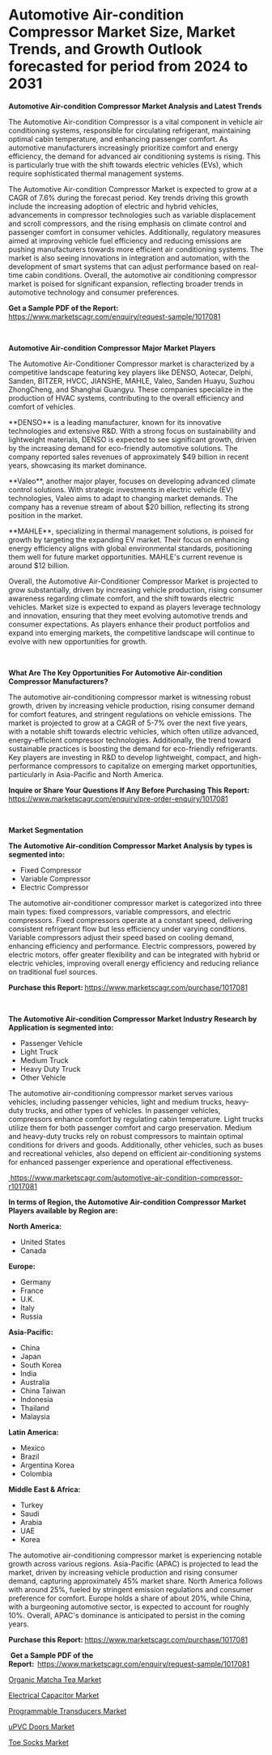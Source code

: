 <p><h1>Automotive Air-condition Compressor Market Size, Market Trends, and Growth Outlook forecasted for period from 2024 to 2031</h1></p><p><strong>Automotive Air-condition Compressor Market Analysis and Latest Trends</strong></p>
<p><p>The Automotive Air-condition Compressor is a vital component in vehicle air conditioning systems, responsible for circulating refrigerant, maintaining optimal cabin temperature, and enhancing passenger comfort. As automotive manufacturers increasingly prioritize comfort and energy efficiency, the demand for advanced air conditioning systems is rising. This is particularly true with the shift towards electric vehicles (EVs), which require sophisticated thermal management systems.</p><p>The Automotive Air-condition Compressor Market is expected to grow at a CAGR of 7.6% during the forecast period. Key trends driving this growth include the increasing adoption of electric and hybrid vehicles, advancements in compressor technologies such as variable displacement and scroll compressors, and the rising emphasis on climate control and passenger comfort in consumer vehicles. Additionally, regulatory measures aimed at improving vehicle fuel efficiency and reducing emissions are pushing manufacturers towards more efficient air conditioning systems. The market is also seeing innovations in integration and automation, with the development of smart systems that can adjust performance based on real-time cabin conditions. Overall, the automotive air conditioning compressor market is poised for significant expansion, reflecting broader trends in automotive technology and consumer preferences.</p></p>
<p><strong>Get a Sample PDF of the Report:&nbsp;</strong> <a href="https://www.marketscagr.com/enquiry/request-sample/1017081?utm_campaign=1128&utm_medium=2&utm_source=Github&utm_content=ia&utm_term=01102024&utm_id=automotive-air-condition-compressor">https://www.marketscagr.com/enquiry/request-sample/1017081</a></p>
<p>&nbsp;</p>
<p><strong>Automotive Air-condition Compressor Major Market Players</strong></p>
<p><p>The Automotive Air-Conditioner Compressor market is characterized by a competitive landscape featuring key players like DENSO, Aotecar, Delphi, Sanden, BITZER, HVCC, JIANSHE, MAHLE, Valeo, Sanden Huayu, Suzhou ZhongCheng, and Shanghai Guangyu. These companies specialize in the production of HVAC systems, contributing to the overall efficiency and comfort of vehicles.</p><p>**DENSO** is a leading manufacturer, known for its innovative technologies and extensive R&D. With a strong focus on sustainability and lightweight materials, DENSO is expected to see significant growth, driven by the increasing demand for eco-friendly automotive solutions. The company reported sales revenues of approximately $49 billion in recent years, showcasing its market dominance.</p><p>**Valeo**, another major player, focuses on developing advanced climate control solutions. With strategic investments in electric vehicle (EV) technologies, Valeo aims to adapt to changing market demands. The company has a revenue stream of about $20 billion, reflecting its strong position in the market.</p><p>**MAHLE**, specializing in thermal management solutions, is poised for growth by targeting the expanding EV market. Their focus on enhancing energy efficiency aligns with global environmental standards, positioning them well for future market opportunities. MAHLE's current revenue is around $12 billion.</p><p>Overall, the Automotive Air-Conditioner Compressor Market is projected to grow substantially, driven by increasing vehicle production, rising consumer awareness regarding climate comfort, and the shift towards electric vehicles. Market size is expected to expand as players leverage technology and innovation, ensuring that they meet evolving automotive trends and consumer expectations. As players enhance their product portfolios and expand into emerging markets, the competitive landscape will continue to evolve with new opportunities for growth.</p></p>
<p>&nbsp;</p>
<p><strong>What Are The Key Opportunities For Automotive Air-condition Compressor Manufacturers?</strong></p>
<p><p>The automotive air-conditioning compressor market is witnessing robust growth, driven by increasing vehicle production, rising consumer demand for comfort features, and stringent regulations on vehicle emissions. The market is projected to grow at a CAGR of 5-7% over the next five years, with a notable shift towards electric vehicles, which often utilize advanced, energy-efficient compressor technologies. Additionally, the trend toward sustainable practices is boosting the demand for eco-friendly refrigerants. Key players are investing in R&D to develop lightweight, compact, and high-performance compressors to capitalize on emerging market opportunities, particularly in Asia-Pacific and North America.</p></p>
<p><strong>Inquire or Share Your Questions If Any Before Purchasing This Report:</strong> <a href="https://www.marketscagr.com/enquiry/pre-order-enquiry/1017081?utm_campaign=1128&utm_medium=2&utm_source=Github&utm_content=ia&utm_term=01102024&utm_id=automotive-air-condition-compressor">https://www.marketscagr.com/enquiry/pre-order-enquiry/1017081</a></p>
<p>&nbsp;</p>
<p><strong>Market Segmentation</strong></p>
<p><strong>The Automotive Air-condition Compressor Market Analysis by types is segmented into:</strong></p>
<p><ul><li>Fixed Compressor</li><li>Variable Compressor</li><li>Electric Compressor</li></ul></p>
<p><p>The automotive air-conditioner compressor market is categorized into three main types: fixed compressors, variable compressors, and electric compressors. Fixed compressors operate at a constant speed, delivering consistent refrigerant flow but less efficiency under varying conditions. Variable compressors adjust their speed based on cooling demand, enhancing efficiency and performance. Electric compressors, powered by electric motors, offer greater flexibility and can be integrated with hybrid or electric vehicles, improving overall energy efficiency and reducing reliance on traditional fuel sources.</p></p>
<p><strong>Purchase this Report:&nbsp;</strong><a href="https://www.marketscagr.com/purchase/1017081?utm_campaign=1128&utm_medium=2&utm_source=Github&utm_content=ia&utm_term=01102024&utm_id=automotive-air-condition-compressor">https://www.marketscagr.com/purchase/1017081</a></p>
<p>&nbsp;</p>
<p><strong>The Automotive Air-condition Compressor Market Industry Research by Application is segmented into:</strong></p>
<p><ul><li>Passenger Vehicle</li><li>Light Truck</li><li>Medium Truck</li><li>Heavy Duty Truck</li><li>Other Vehicle</li></ul></p>
<p><p>The automotive air-conditioning compressor market serves various vehicles, including passenger vehicles, light and medium trucks, heavy-duty trucks, and other types of vehicles. In passenger vehicles, compressors enhance comfort by regulating cabin temperature. Light trucks utilize them for both passenger comfort and cargo preservation. Medium and heavy-duty trucks rely on robust compressors to maintain optimal conditions for drivers and goods. Additionally, other vehicles, such as buses and recreational vehicles, also depend on efficient air-conditioning systems for enhanced passenger experience and operational effectiveness.</p></p>
<p><a href="https://www.marketscagr.com/automotive-air-condition-compressor-r1017081?utm_campaign=1128&utm_medium=2&utm_source=Github&utm_content=ia&utm_term=01102024&utm_id=automotive-air-condition-compressor">&nbsp;https://www.marketscagr.com/automotive-air-condition-compressor-r1017081</a></p>
<p><strong>In terms of Region, the Automotive Air-condition Compressor Market Players available by Region are:</strong></p>
<p>
    <p> <strong> North America: </strong>
        <ul>
            <li>United States</li>
            <li>Canada</li>
        </ul>
        </p> 
    <p> <strong> Europe: </strong>
        <ul>
            <li>Germany</li>
            <li>France</li>
            <li>U.K.</li>
            <li>Italy</li>
            <li>Russia</li>
        </ul>
        </p> 
    <p> <strong> Asia-Pacific: </strong>
        <ul>
            <li>China</li>
            <li>Japan</li>
            <li>South Korea</li>
            <li>India</li>
            <li>Australia</li>
            <li>China Taiwan</li>
            <li>Indonesia</li>
            <li>Thailand</li>
            <li>Malaysia</li>
        </ul>
        </p> 
    <p> <strong> Latin America: </strong>
        <ul>
            <li>Mexico</li>
            <li>Brazil</li>
            <li>Argentina Korea</li>
            <li>Colombia</li>
        </ul>
        </p> 
    <p> <strong> Middle East & Africa: </strong>
        <ul>
            <li>Turkey</li>
            <li>Saudi</li>
            <li>Arabia</li>
            <li>UAE</li>
            <li>Korea</li>
        </ul>
    </p>
    </p>
<p><p>The automotive air-conditioning compressor market is experiencing notable growth across various regions. Asia-Pacific (APAC) is projected to lead the market, driven by increasing vehicle production and rising consumer demand, capturing approximately 45% market share. North America follows with around 25%, fueled by stringent emission regulations and consumer preference for comfort. Europe holds a share of about 20%, while China, with a burgeoning automotive sector, is expected to account for roughly 10%. Overall, APAC's dominance is anticipated to persist in the coming years.</p></p>
<p><strong>Purchase this Report: </strong><a href="https://www.marketscagr.com/purchase/1017081?utm_campaign=1128&utm_medium=2&utm_source=Github&utm_content=ia&utm_term=01102024&utm_id=automotive-air-condition-compressor">https://www.marketscagr.com/purchase/1017081</a></p>
<p>&nbsp;<strong>Get a Sample PDF of the Report:&nbsp;&nbsp;</strong><a href="https://www.marketscagr.com/enquiry/request-sample/1017081?utm_campaign=1128&utm_medium=2&utm_source=Github&utm_content=ia&utm_term=01102024&utm_id=automotive-air-condition-compressor">https://www.marketscagr.com/enquiry/request-sample/1017081</a></p>
<p><strong></strong></p>
<p><p><a href="https://www.linkedin.com/pulse/organic-matcha-tea-industry-analysis-report-its-market-vxvwe?utm_campaign=1128&utm_medium=2&utm_source=Github&utm_content=ia&utm_term=01102024&utm_id=automotive-air-condition-compressor">Organic Matcha Tea Market</a></p><p><a href="https://issuu.com/reportprime-2/docs/electrical-capacitor-market-size-20_c808c21d6bfaa6?utm_campaign=1128&utm_medium=2&utm_source=Github&utm_content=ia&utm_term=01102024&utm_id=automotive-air-condition-compressor">Electrical Capacitor Market</a></p><p><a href="https://issuu.com/reportprime-2/docs/programmable-transducers-market-siz_0cfc718360b6de?utm_campaign=1128&utm_medium=2&utm_source=Github&utm_content=ia&utm_term=01102024&utm_id=automotive-air-condition-compressor">Programmable Transducers Market</a></p><p><a href="https://www.linkedin.com/pulse/global-perspectives-upvc-doors-market-trends-forecast-dqs7c?utm_campaign=1128&utm_medium=2&utm_source=Github&utm_content=ia&utm_term=01102024&utm_id=automotive-air-condition-compressor">uPVC Doors Market</a></p><p><a href="https://www.linkedin.com/pulse/global-toe-socks-market-share-growth-opportunities-size-0q1pc?utm_campaign=1128&utm_medium=2&utm_source=Github&utm_content=ia&utm_term=01102024&utm_id=automotive-air-condition-compressor">Toe Socks Market</a></p></p>